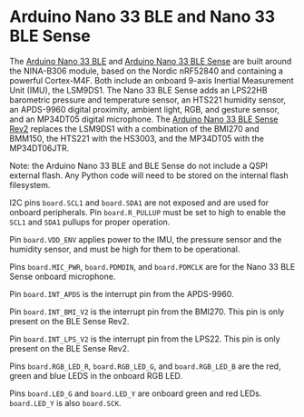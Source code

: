 # Arduino Nano 33 BLE and Nano 33 BLE Sense

The [Arduino Nano 33 BLE](https://store.arduino.cc/usa/nano-33-ble-with-headers) and
[Arduino Nano 33 BLE Sense](https://store.arduino.cc/usa/nano-33-ble-sense)
are built around the NINA-B306 module, based on the Nordic nRF52840 and containing
a powerful Cortex-M4F. Both include an onboard 9-axis Inertial Measurement Unit (IMU), the LSM9DS1.
The Nano 33 BLE Sense adds an LPS22HB barometric pressure and temperature sensor, an HTS221 humidity sensor,
an APDS-9960 digital proximity, ambient light, RGB, and gesture sensor,
and an MP34DT05 digital microphone.
The [Arduino Nano 33 BLE Sense Rev2](https://store-usa.arduino.cc/products/nano-33-ble-sense-rev2-with-headers)
replaces the LSM9DS1 with a combination of the BMI270 and BMM150, the HTS221 with the HS3003, and the MP34DT05 with the MP34DT06JTR.

Note: the Arduino Nano 33 BLE and BLE Sense do not include a QSPI external
flash. Any Python code will need to be stored on the internal flash
filesystem.

I2C pins `board.SCL1` and `board.SDA1` are not exposed and are used for onboard peripherals.
Pin `board.R_PULLUP` must be set to high to enable the `SCL1` and `SDA1` pullups for proper operation.

Pin `board.VDD_ENV` applies power to the IMU, the pressure sensor and the humidity sensor, and must be high for them to be operational.

Pins `board.MIC_PWR`, `board.PDMDIN`, and `board.PDMCLK` are for the Nano 33 BLE Sense onboard microphone.

Pin `board.INT_APDS` is the interrupt pin from the APDS-9960.

Pin `board.INT_BMI_V2` is the interrupt pin from the BMI270. This pin is only present on the BLE Sense Rev2.

Pin `board.INT_LPS_V2` is the interrupt pin from the LPS22. This pin is only present on the BLE Sense Rev2.

Pins `board.RGB_LED_R`, `board.RGB_LED_G`, and `board.RGB_LED_B`
are the red, green and blue LEDS in the onboard RGB LED.

Pins `board.LED_G` and `board.LED_Y` are onboard green and red LEDs. `board.LED_Y` is also `board.SCK`.
